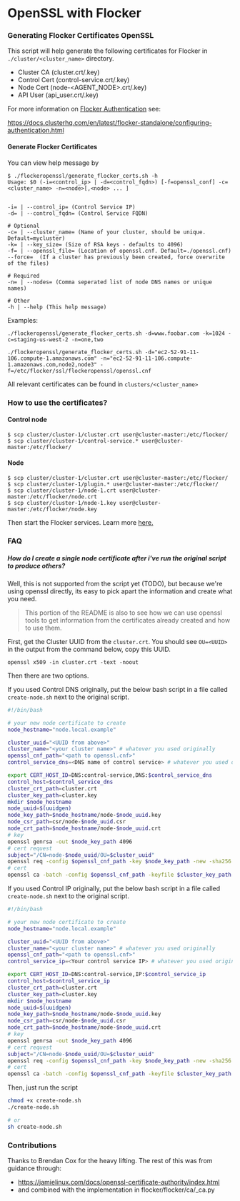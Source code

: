 # OpenSSL with Flocker

### Generating Flocker Certificates OpenSSL

This script will help generate the following certificates for Flocker in `./cluster/<cluster_name>` directory.

* Cluster CA (cluster.crt/.key)
* Control Cert (control-service.crt/.key)
* Node Cert (node-<AGENT_NODE>.crt/.key)
* API User (api_user.crt/.key)

For more information on [Flocker Authentication](https://docs.clusterhq.com/en/latest/flocker-standalone/configuring-authentication.html) see:

https://docs.clusterhq.com/en/latest/flocker-standalone/configuring-authentication.html

#### Generate Flocker Certificates

You can view help message by
```
$ ./flockeropenssl/generate_flocker_certs.sh -h
Usage: $0 (-i=<control_ip> | -d=<control_fqdn>) [-f=openssl_conf] -c=<cluster_name> -n=<node>[,<node> ... ]


-i= | --control_ip= (Control Service IP)
-d= | --control_fqdn= (Control Service FQDN)

# Optional
-c= | --cluster_name= (Name of your cluster, should be unique. Default=mycluster)
-k= | --key_size= (Size of RSA keys - defaults to 4096)
-f= | --openssl_file= (Location of openssl.cnf. Default=./openssl.cnf)
--force=  (If a cluster has previously been created, force overwrite of the files)

# Required
-n= | --nodes= (Comma seperated list of node DNS names or unique names)

# Other
-h | --help (This help message)
```

Examples:

```
./flockeropenssl/generate_flocker_certs.sh -d=www.foobar.com -k=1024 -c=staging-us-west-2 -n=one,two
```
```
./flockeropenssl/generate_flocker_certs.sh -d="ec2-52-91-11-106.compute-1.amazonaws.com" -n="ec2-52-91-11-106.compute-1.amazonaws.com,node2,node3" -f=/etc/flocker/ssl/flockeropenssl/openssl.cnf
```

All relevant certificates can be found in `clusters/<cluster_name>`


### How to use the certificates?

#### Control node

```
$ scp cluster/cluster-1/cluster.crt user@cluster-master:/etc/flocker/
$ scp cluster/cluster-1/control-service.* user@cluster-master:/etc/flocker/
```

#### Node

```
$ scp cluster/cluster-1/cluster.crt user@cluster-master:/etc/flocker/
$ scp cluster/cluster-1/plugin.* user@cluster-master:/etc/flocker/
$ scp cluster/cluster-1/node-1.crt user@cluster-master:/etc/flocker/node.crt
$ scp cluster/cluster-1/node-1.key user@cluster-master:/etc/flocker/node.key
```

Then start the Flocker services. Learn more [here.](https://docs.clusterhq.com/en/latest/)

### FAQ

##### How do I create a single node certificate after i've run the original script to produce others?

Well, this is not supported from the script yet (TODO), but because we're using openssl directly,
its easy to pick apart the information and create what you need.

> This portion of the README is also to see how we can use openssl tools to get information
> from the certificates already created and how to use them.

First, get the Cluster UUID from the `cluster.crt`. You should see `OU=<UUID>` in the output from the command below, copy this UUID.
```
openssl x509 -in cluster.crt -text -noout
```

Then there are two options.

If you used Control DNS originally, put the below bash script in a file called `create-node.sh` next to the original script.
```bash
#!/bin/bash

# your new node certificate to create
node_hostname="node.local.example"

cluster_uuid="<UUID from above>" 
cluster_name="<your cluster name>" # whatever you used originally
openssl_cnf_path="<path to openssl.cnf>"
control_service_dns=<DNS name of control service> # whatever you used originally

export CERT_HOST_ID=DNS:control-service,DNS:$control_service_dns
control_host=$control_service_dns
cluster_crt_path=cluster.crt
cluster_key_path=cluster.key
mkdir $node_hostname
node_uuid=$(uuidgen)
node_key_path=$node_hostname/node-$node_uuid.key
node_csr_path=csr/node-$node_uuid.csr
node_crt_path=$node_hostname/node-$node_uuid.crt
# key
openssl genrsa -out $node_key_path 4096
# cert request
subject="/CN=node-$node_uuid/OU=$cluster_uuid"
openssl req -config $openssl_cnf_path -key $node_key_path -new -sha256 -subj "$subject" -out $node_csr_path
# cert
openssl ca -batch -config $openssl_cnf_path -keyfile $cluster_key_path -cert $cluster_crt_path -days 7300 -notext -md sha256 -in $node_csr_path -subj "$subject" -out $node_crt_path
```

If you used Control IP originally, put the below bash script in a file called `create-node.sh` next to the original script.
```bash
#!/bin/bash

# your new node certificate to create
node_hostname="node.local.example"

cluster_uuid="<UUID from above>" 
cluster_name="<your cluster name>" # whatever you used originally
openssl_cnf_path="<path to openssl.cnf>"
control_service_ip=<Your control service IP> # whatever you used originally

export CERT_HOST_ID=DNS:control-service,IP:$control_service_ip
control_host=$control_service_ip
cluster_crt_path=cluster.crt
cluster_key_path=cluster.key
mkdir $node_hostname
node_uuid=$(uuidgen)
node_key_path=$node_hostname/node-$node_uuid.key
node_csr_path=csr/node-$node_uuid.csr
node_crt_path=$node_hostname/node-$node_uuid.crt
# key
openssl genrsa -out $node_key_path 4096
# cert request
subject="/CN=node-$node_uuid/OU=$cluster_uuid"
openssl req -config $openssl_cnf_path -key $node_key_path -new -sha256 -subj "$subject" -out $node_csr_path
# cert
openssl ca -batch -config $openssl_cnf_path -keyfile $cluster_key_path -cert $cluster_crt_path -days 7300 -notext -md sha256 -in $node_csr_path -subj "$subject" -out $node_crt_path
```

Then, just run the script
```bash
chmod +x create-node.sh
./create-node.sh

# or
sh create-node.sh
```

### Contributions

Thanks to Brendan Cox for the heavy lifting. The rest of this was from guidance through:
- https://jamielinux.com/docs/openssl-certificate-authority/index.html
- and combined with the implementation in flocker/flocker/ca/_ca.py
